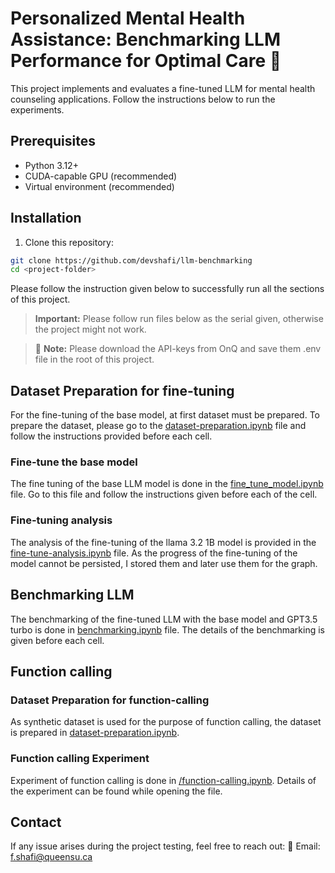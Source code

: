 # Personalized Mental Health Assistance: Benchmarking LLM Performance for Optimal Care 🧠

This project implements and evaluates a fine-tuned LLM for mental health counseling applications. Follow the instructions below to run the experiments.

## Prerequisites

- Python 3.12+
- CUDA-capable GPU (recommended)
- Virtual environment (recommended)

## Installation

1. Clone this repository:
```bash
git clone https://github.com/devshafi/llm-benchmarking
cd <project-folder>
```

Please follow the instruction given below to successfully run all the sections of this project.

> **Important:** Please follow run files below as the serial given, otherwise the project might not work.

> 🔑 **Note:** Please download the API-keys from OnQ and save them .env file in the root of this project.


## Dataset Preparation for fine-tuning
For the fine-tuning of the base model, at first dataset must be prepared. To prepare the dataset, please go to the [dataset-preparation.ipynb](/dataset/dataset-preparation.ipynb) file and follow the instructions provided before each cell.


### Fine-tune the base model
The fine tuning of the base LLM model is done in the [fine_tune_model.ipynb](/fine_tune_model.ipynb) file. Go to this file and follow the instructions given before each of the cell.

### Fine-tuning analysis
The analysis of the fine-tuning of the llama 3.2 1B model is provided in the [fine-tune-analysis.ipynb](/fine-tune-analysis.ipynb) file. As the progress of the fine-tuning of the model cannot be persisted, I stored them and later use them for the graph.

## Benchmarking LLM
The benchmarking of the fine-tuned LLM with the base model and GPT3.5 turbo is done in [benchmarking.ipynb](/benchmarking.ipynb) file. The details of the benchmarking is given before each cell.

## Function calling 

### Dataset Preparation for function-calling
As synthetic dataset is used for the purpose of function calling, the dataset is prepared in [dataset-preparation.ipynb](/dataset/dataset-preparation.ipynb).

### Function calling Experiment
Experiment of function calling is done in [/function-calling.ipynb](/function-calling.ipynb). Details of the experiment can be found while opening the file.


## Contact

If any issue arises during the project testing, feel free to reach out: 📧 Email: [f.shafi@queensu.ca](mailto:f.shafi@queensu.ca)
